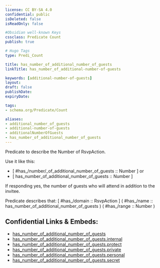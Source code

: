 ```yaml
---
license: CC BY-SA 4.0
confidential: public
isDeleted: false
isReadOnly: false

#Obsidian well-known Keys
cssclass: Predicate Count
publish: true

# Hugo Tags
type: Predi_Count

title: has_number_of_additional_number_of_guests
linkTitle: has_number_of_additional-number-of-guests

keywords: [additional-number-of-guests]
layout: 
draft: false
publishDate:
expiryDate: 

tags:
- schema.org/Predicate/Count

aliases:
- additional_number_of_guests
- additional-number-of-guests
- additionalNumberOfGuests
- has_number_of_additional_number_of_guests
---
```


Predicate to describe the Number of RsvpAction.

Use it like this: 
- [ #has_/number/_of_additional_number_of_guests :: Number ] or 
- [ has_number_of_additional_number_of_guests :: Number ] 

If responding yes, the number of guests who will attend in addition to the invitee.

Predicate describes that: 
[ #has_/domain  :: RsvpAction ]
( #has_/name :: has_number_of_additional_number_of_guests )
( #has_/range :: Number )



## Confidential Links & Embeds: 
- [has_number_of_additional_number_of_guests](../../../../_public/schema.org/Predicate/Counts/has_number_of_additional_number_of_guests.md) 
- [has_number_of_additional_number_of_guests.internal](../../../../_internal/schema.org/Predicate/Counts/has_number_of_additional_number_of_guests.internal.md) 
- [has_number_of_additional_number_of_guests.protect](../../../../_protect/schema.org/Predicate/Counts/has_number_of_additional_number_of_guests.protect.md) 
- [has_number_of_additional_number_of_guests.private](../../../../_private/schema.org/Predicate/Counts/has_number_of_additional_number_of_guests.private.md) 
- [has_number_of_additional_number_of_guests.personal](../../../../_personal/schema.org/Predicate/Counts/has_number_of_additional_number_of_guests.personal.md) 
- [has_number_of_additional_number_of_guests.secret](../../../../_secret/schema.org/Predicate/Counts/has_number_of_additional_number_of_guests.secret.md) 
